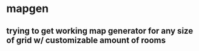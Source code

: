 # mapgen
## trying to get working map generator for any size of grid w/ customizable amount of rooms

